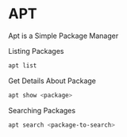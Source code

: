 # APT

Apt is a Simple Package Manager

Listing Packages

```sh
apt list
```

Get Details About Package

```sh
apt show <package>
```

Searching Packages

```bash
apt search <package-to-search>
```

